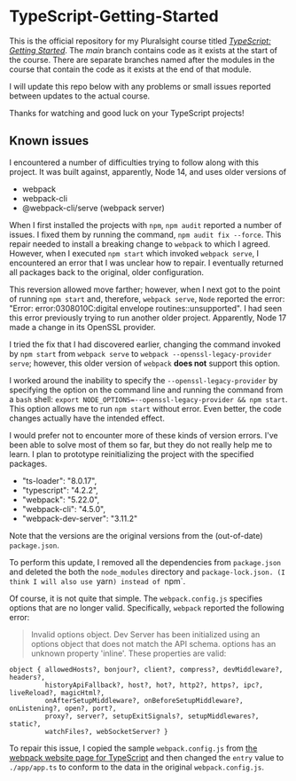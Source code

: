 # TypeScript-Getting-Started

This is the official repository for my Pluralsight course titled [*TypeScript: Getting Started*](https://app.pluralsight.com/library/courses/typescript-getting-started/table-of-contents). 
The *main* branch contains code as it 
exists at the start of the course. There are separate branches named after the modules in the course that contain the code as it 
exists at the end of that module.

I will update this repo below with any problems or small issues reported between updates to the actual course.

Thanks for watching and good luck on your TypeScript projects!

## Known issues

I encountered a number of difficulties trying to follow along with this project. It was built against, apparently, 
Node 14, and uses older versions of

- webpack
- webpack-cli
- @webpack-cli/serve (webpack server)

When I first installed the projects with `npm`, `npm audit` reported a number of issues. I fixed them by running the
command, `npm audit fix --force`. This repair needed to install a breaking change to `webpack` to which I agreed. 
However, when I executed `npm start` which invoked `webpack serve`, I encountered an error that I was unclear how to
repair. I eventually returned all packages back to the original, older configuration.

This reversion allowed move farther; however, when I next got to the point of running `npm start` and, therefore,
`webpack serve`, `Node` reported the error: "Error: error:0308010C:digital envelope routines::unsupported". I had seen
this error previously trying to run another older project. Apparently, Node 17 made a change in its OpenSSL provider.

I tried the fix that I had discovered earlier, changing the command invoked by `npm start` from `webpack serve` to
`webpack --openssl-legacy-provider serve`; however, this older version of `webpack` **does not** support this option.

I worked around the inability to specify the `--openssl-legacy-provider` by specifying the option on the command line
and running the command from a `bash` shell: `export NODE_OPTIONS=--openssl-legacy-provider && npm start`. This option
allows me to run `npm start` without error. Even better, the code changes actually have the intended effect.

I would prefer not to encounter more of these kinds of version errors. I've been able to solve most of them so far, but 
they do not really help me to learn. I plan to prototype reinitializing the project with the specified packages.

- "ts-loader": "8.0.17",
- "typescript": "4.2.2",
- "webpack": "5.22.0",
- "webpack-cli": "4.5.0",
- "webpack-dev-server": "3.11.2"

Note that the versions are the original versions from the (out-of-date) `package.json`.

To perform this update, I removed all the dependencies from `package.json` and deleted the both the `node_modules`
directory and `package-lock.json. (I think I will also use `yarn`) instead of `npm`.

Of course, it is not quite that simple. The `webpack.config.js` specifies options that are no longer valid. 
Specifically, `webpack` reported the following error:

> Invalid options object. Dev Server has been initialized using an options object that does not match the API 
> schema.
> options has an unknown property 'inline'. These properties are valid:
```
object { allowedHosts?, bonjour?, client?, compress?, devMiddleware?, headers?,
         historyApiFallback?, host?, hot?, http2?, https?, ipc?, liveReload?, magicHtml?,
         onAfterSetupMiddleware?, onBeforeSetupMiddleware?, onListening?, open?, port?,
         proxy?, server?, setupExitSignals?, setupMiddlewares?, static?,
         watchFiles?, webSocketServer? }
```

To repair this issue, I copied the sample `webpack.config.js` from
[the webpack website page for TypeScript](https://webpack.js.org/guides/typescript/) and then changed the `entry` value
to `./app/app.ts` to conform to the data in the original `webpack.config.js`. 
